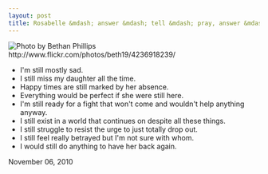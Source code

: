 ```yaml
---
layout: post
title: Rosabelle &mdash; answer &mdash; tell &mdash; pray, answer &mdash; look &mdash; tell &mdash; answer, answer &mdash; tell.
---
```


<img src="http://farm3.static.flickr.com/2651/4236918239_57a2b6a385.jpg" title="Photo by Bethan Phillips http://www.flickr.com/photos/beth19/4236918239/">

* I'm still mostly sad.
* I still miss my daughter all the time.
* Happy times are still marked by her absence.
* Everything would be perfect if she were still here.
* I'm still ready for a fight that won't come and wouldn't help anything anyway.
* I still exist in a world that continues on despite all these things.
* I still struggle to resist the urge to just totally drop out.
* I still feel really betrayed but I'm not sure with whom.
* I would still do anything to have her back again.

<p class="date">November 06, 2010</p>